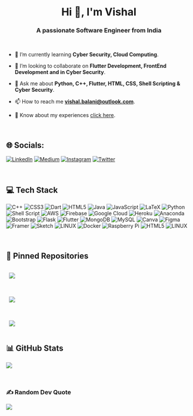<h1 align="center">Hi 👋, I'm Vishal</h1>
<h3 align="center">A passionate Software Engineer from India</h3>

<br>

- 🌱 I’m currently learning **Cyber Security, Cloud Computing**.

- 👯 I’m looking to collaborate on **Flutter Development, FrontEnd Development and in Cyber Security**.

- 💬 Ask me about **Python, C++, Flutter, HTML, CSS, Shell Scripting & Cyber Security**.

- 📫 How to reach me **vishal.balani@outlook.com**.

- 📄 Know about my experiences [click here](https://github.com/vishalbalani/CV.git).

<br>

## 🌐 Socials:
[![LinkedIn](https://img.shields.io/badge/LinkedIn-%230077B5.svg?logo=linkedin&logoColor=white)](https://linkedin.com/in/vishal-balani) [![Medium](https://img.shields.io/badge/Medium-12100E?logo=medium&logoColor=white)](https://medium.com/@vishalbalani2004) [![Instagram](https://img.shields.io/badge/Instagram-%23E4405F.svg?logo=Instagram&logoColor=white)](https://instagram.com/_vishal_balani) [![Twitter](https://img.shields.io/badge/Twitter-%231DA1F2.svg?logo=Twitter&logoColor=white)](https://twitter.com/itsvishal2004) 


<br>

## 💻 Tech Stack

![C++](https://img.shields.io/badge/c++-%2300599C.svg?style=for-the-badge&logo=c%2B%2B&logoColor=white) ![CSS3](https://img.shields.io/badge/css3-%231572B6.svg?style=for-the-badge&logo=css3&logoColor=white) ![Dart](https://img.shields.io/badge/dart-%230175C2.svg?style=for-the-badge&logo=dart&logoColor=white) ![HTML5](https://img.shields.io/badge/html5-%23E34F26.svg?style=for-the-badge&logo=html5&logoColor=white) ![Java](https://img.shields.io/badge/java-%23ED8B00.svg?style=for-the-badge&logo=java&logoColor=white) ![JavaScript](https://img.shields.io/badge/javascript-%23323330.svg?style=for-the-badge&logo=javascript&logoColor=%23F7DF1E) ![LaTeX](https://img.shields.io/badge/latex-%23008080.svg?style=for-the-badge&logo=latex&logoColor=white) ![Python](https://img.shields.io/badge/python-3670A0?style=for-the-badge&logo=python&logoColor=ffdd54) ![Shell Script](https://img.shields.io/badge/shell_script-%23121011.svg?style=for-the-badge&logo=gnu-bash&logoColor=white) ![AWS](https://img.shields.io/badge/AWS-%23FF9900.svg?style=for-the-badge&logo=amazon-aws&logoColor=white) ![Firebase](https://img.shields.io/badge/firebase-%23039BE5.svg?style=for-the-badge&logo=firebase) ![Google Cloud](https://img.shields.io/badge/Google%20Cloud-%234285F4.svg?style=for-the-badge&logo=google-cloud&logoColor=white) ![Heroku](https://img.shields.io/badge/heroku-%23430098.svg?style=for-the-badge&logo=heroku&logoColor=white) ![Anaconda](https://img.shields.io/badge/Anaconda-%2344A833.svg?style=for-the-badge&logo=anaconda&logoColor=white) ![Bootstrap](https://img.shields.io/badge/bootstrap-%23563D7C.svg?style=for-the-badge&logo=bootstrap&logoColor=white) ![Flask](https://img.shields.io/badge/flask-%23000.svg?style=for-the-badge&logo=flask&logoColor=white) ![Flutter](https://img.shields.io/badge/Flutter-%2302569B.svg?style=for-the-badge&logo=Flutter&logoColor=white) ![MongoDB](https://img.shields.io/badge/MongoDB-%234ea94b.svg?style=for-the-badge&logo=mongodb&logoColor=white) ![MySQL](https://img.shields.io/badge/mysql-%2300f.svg?style=for-the-badge&logo=mysql&logoColor=white) ![Canva](https://img.shields.io/badge/Canva-%2300C4CC.svg?style=for-the-badge&logo=Canva&logoColor=white) 	![Figma](https://img.shields.io/badge/figma-%23F24E1E.svg?style=for-the-badge&logo=figma&logoColor=white) ![Framer](https://img.shields.io/badge/Framer-black?style=for-the-badge&logo=framer&logoColor=blue) ![Sketch](https://img.shields.io/badge/Sketch-FFB387?style=for-the-badge&logo=sketch&logoColor=black) ![LINUX](https://img.shields.io/badge/Linux-FCC624?style=for-the-badge&logo=linux&logoColor=black) ![Docker](https://img.shields.io/badge/docker-%230db7ed.svg?style=for-the-badge&logo=docker&logoColor=white) ![Raspberry Pi](https://img.shields.io/badge/-RaspberryPi-C51A4A?style=for-the-badge&logo=Raspberry-Pi) ![HTML5](https://img.shields.io/badge/html5-%23E34F26.svg?style=for-the-badge&logo=html5&logoColor=white) ![LINUX](https://img.shields.io/badge/Linux-FCC624?style=for-the-badge&logo=linux&logoColor=black)

<br>

## 📌 Pinned Repositories
<a href="https://github.com/vishalbalani/NetworkExploitation">
  <img align="center" style="margin:1rem 0.5rem" src="https://github-readme-stats.vercel.app/api/pin/?username=vishalbalani&repo=NetworkExploitation&title_color=ffffff&text_color=c9cacc&icon_color=4AB197&bg_color=1A2B34" />
</a>

<br>
<br>

<a href="https://github.com/vishalbalani/wellbeing-statistics-app">
  <img align="center" style="margin:1rem 0.5rem" src="https://github-readme-stats.vercel.app/api/pin/?username=vishalbalani&repo=wellbeing-statistics-app&title_color=ffffff&text_color=c9cacc&icon_color=4AB197&bg_color=1A2B34" />
</a>

<br>
<br>

<a href="https://github.com/vishalbalani/my-portfolio-app">
  <img align="center" style="margin:1rem 0.5rem" src="https://github-readme-stats.vercel.app/api/pin/?username=vishalbalani&repo=my-portfolio-app&title_color=ffffff&text_color=c9cacc&icon_color=4AB197&bg_color=1A2B34" />
</a>

<br>

## 📊 GitHub Stats
![](https://github-readme-stats.vercel.app/api/top-langs/?username=vishalbalani&theme=dark&hide_border=false&include_all_commits=false&count_private=false&layout=compact)

<br>

### ✍️ Random Dev Quote
![](https://quotes-github-readme.vercel.app/api?type=horizontal&theme=dark)
